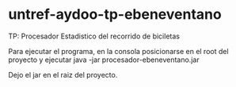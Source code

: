 untref-aydoo-tp-ebeneventano
============================

TP: Procesador Estadistico del recorrido de biciletas

Para ejecutar el programa, en la consola posicionarse en el root del proyecto y ejecutar java -jar procesador-ebeneventano.jar

Dejo el jar en el raiz del proyecto.
